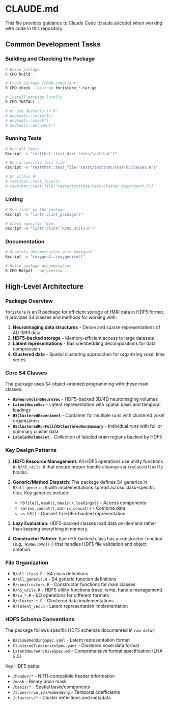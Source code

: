 # CLAUDE.md

This file provides guidance to Claude Code (claude.ai/code) when working with code in this repository.

## Common Development Tasks

### Building and Checking the Package

```bash
# Build package
R CMD build .

# Check package (CRAN-compliant)
R CMD check --as-cran fmristore_*.tar.gz

# Install package locally
R CMD INSTALL .

# Or use devtools in R:
# devtools::install()
# devtools::check()
# devtools::document()
```

### Running Tests

```bash
# Run all tests
Rscript -e "testthat::test_dir('tests/testthat')"

# Run a specific test file
Rscript -e "testthat::test_file('tests/testthat/test-h5classes.R')"

# Or within R:
# testthat::test_local()
# testthat::test_file("tests/testthat/test-cluster_experiment.R")
```

### Linting

```bash
# Run lintr on the package
Rscript -e "lintr::lint_package()"

# Check specific file
Rscript -e "lintr::lint('R/h5_utils.R')"
```

### Documentation

```bash
# Generate documentation with roxygen2
Rscript -e "roxygen2::roxygenise()"

# Build package documentation
R CMD Rd2pdf --no-preview .
```

## High-Level Architecture

### Package Overview

`fmristore` is an R package for efficient storage of fMRI data in HDF5 format. It provides S4 classes and methods for working with:

1. **Neuroimaging data structures** - Dense and sparse representations of 4D fMRI data
2. **HDF5-backed storage** - Memory-efficient access to large datasets
3. **Latent representations** - Basis/embedding decompositions for data compression
4. **Clustered data** - Spatial clustering approaches for organizing voxel time series

### Core S4 Classes

The package uses S4 object-oriented programming with these main classes:

- **`H5NeuroVol`/`H5NeuroVec`** - HDF5-backed 3D/4D neuroimaging volumes
- **`LatentNeuroVec`** - Latent representation with spatial basis and temporal loadings
- **`H5ClusteredExperiment`** - Container for multiple runs with clustered voxel organization
- **`H5ClusteredRunFull`/`H5ClusteredRunSummary`** - Individual runs with full or summary cluster data
- **`LabeledVolumeSet`** - Collection of labeled brain regions backed by HDF5

### Key Design Patterns

1. **HDF5 Resource Management**: All HDF5 operations use utility functions in `R/h5_utils.R` that ensure proper handle cleanup via `tryCatch`/`finally` blocks.

2. **Generic/Method Dispatch**: The package defines S4 generics in `R/all_generic.R` with implementations spread across class-specific files. Key generics include:
   - `h5file()`, `mask()`, `basis()`, `loadings()` - Access components
   - `series_concat()`, `matrix_concat()` - Combine data
   - `as_h5()` - Convert to HDF5-backed representation

3. **Lazy Evaluation**: HDF5-backed classes load data on-demand rather than keeping everything in memory.

4. **Constructor Pattern**: Each H5-backed class has a constructor function (e.g., `H5NeuroVol()`) that handles HDF5 file validation and object creation.

### File Organization

- `R/all_class.R` - S4 class definitions
- `R/all_generic.R` - S4 generic function definitions  
- `R/constructors.R` - Constructor functions for main classes
- `R/h5_utils.R` - HDF5 utility functions (read, write, handle management)
- `R/io_*.R` - I/O operations for different formats
- `R/cluster_*.R` - Clustered data implementations
- `R/latent_vec.R` - Latent representation implementation

### HDF5 Schema Conventions

The package follows specific HDF5 schemas documented in `raw-data/`:
- `BasisEmbeddingSpec.yaml` - Latent representation format
- `ClusteredTimeSeriesSpec.yaml` - Clustered voxel data format
- `LatentNeuroArchiveSpec.md` - Comprehensive format specification (LNA 2.0)

Key HDF5 paths:
- `/header/*` - NIfTI-compatible header information
- `/mask` - Binary brain mask
- `/basis/*` - Spatial basis/components
- `/scans/<run_id>/embedding` - Temporal coefficients
- `/clusters/*` - Cluster definitions and metadata